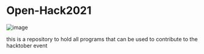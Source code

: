 # Open-Hack2021
![image](https://user-images.githubusercontent.com/56723300/135698966-dc5c7d59-e8cf-4ffc-b0bf-a82009ad2187.png)

this is a repository to hold all programs that can be used to contribute to the hacktober event

